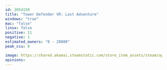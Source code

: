 ```yaml
---
id: 2054150
title: "Tower Defender VR: Last Adventure"
windows: "true"
mac: "false"
linux: false
positive: 11
negative: 1
estimated_owners: "0 - 20000"
peak_ccu: 0

image: https://shared.akamai.steamstatic.com/store_item_assets/steam/apps/2054150/header.jpg?t=1733127865
opinions:
---
```


